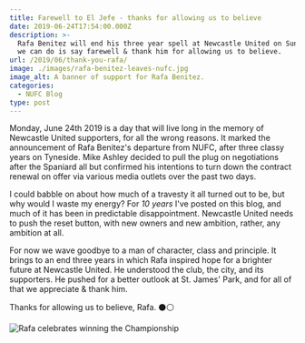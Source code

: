 ```yaml
---
title: Farewell to El Jefe - thanks for allowing us to believe
date: 2019-06-24T17:54:00.000Z
description: >-
  Rafa Benitez will end his three year spell at Newcastle United on Sunday. All
  we can do is say farewell & thank him for allowing us to believe.
url: /2019/06/thank-you-rafa/
image: ./images/rafa-benitez-leaves-nufc.jpg
image_alt: A banner of support for Rafa Benitez.
categories:
  - NUFC Blog
type: post
---
```


Monday, June 24th 2019 is a day that will live long in the memory of Newcastle United supporters, for all the wrong reasons. It marked the announcement of Rafa Benitez's departure from NUFC, after three classy years on Tyneside. Mike Ashley decided to pull the plug on negotiations after the Spaniard all but confirmed his intentions to turn down the contract renewal on offer via various media outlets over the past two days.

I could babble on about how much of a travesty it all turned out to be, but why would I waste my energy? For _10 years_ I've posted on this blog, and much of it has been in predictable disappointment. Newcastle United needs to push the reset button, with new owners and new ambition, rather, any ambition at all.

For now we wave goodbye to a man of character, class and principle. It brings to an end three years in which Rafa inspired hope for a brighter future at Newcastle United. He understood the club, the city, and its supporters. He pushed for a better outlook at St. James' Park, and for all of that we appreciate & thank him.

Thanks for allowing us to believe, Rafa. ⚫️⚪️

![Rafa celebrates winning the Championship](https://www.tynetime.com/images/rafa-wins-championship-nufc.jpg)
